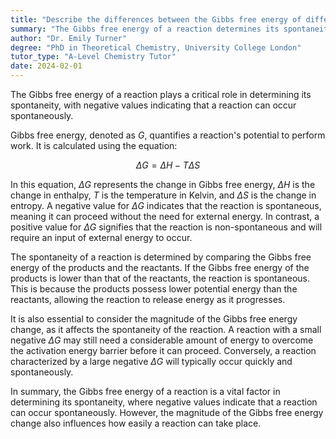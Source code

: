 ```yaml
---
title: "Describe the differences between the Gibbs free energy of different reactions and their spontaneity"
summary: "The Gibbs free energy of a reaction determines its spontaneity, with negative values indicating spontaneity."
author: "Dr. Emily Turner"
degree: "PhD in Theoretical Chemistry, University College London"
tutor_type: "A-Level Chemistry Tutor"
date: 2024-02-01
---
```


The Gibbs free energy of a reaction plays a critical role in determining its spontaneity, with negative values indicating that a reaction can occur spontaneously.

Gibbs free energy, denoted as $G$, quantifies a reaction's potential to perform work. It is calculated using the equation:

$$
\Delta G = \Delta H - T \Delta S
$$

In this equation, $\Delta G$ represents the change in Gibbs free energy, $\Delta H$ is the change in enthalpy, $T$ is the temperature in Kelvin, and $\Delta S$ is the change in entropy. A negative value for $\Delta G$ indicates that the reaction is spontaneous, meaning it can proceed without the need for external energy. In contrast, a positive value for $\Delta G$ signifies that the reaction is non-spontaneous and will require an input of external energy to occur.

The spontaneity of a reaction is determined by comparing the Gibbs free energy of the products and the reactants. If the Gibbs free energy of the products is lower than that of the reactants, the reaction is spontaneous. This is because the products possess lower potential energy than the reactants, allowing the reaction to release energy as it progresses.

It is also essential to consider the magnitude of the Gibbs free energy change, as it affects the spontaneity of the reaction. A reaction with a small negative $\Delta G$ may still need a considerable amount of energy to overcome the activation energy barrier before it can proceed. Conversely, a reaction characterized by a large negative $\Delta G$ will typically occur quickly and spontaneously.

In summary, the Gibbs free energy of a reaction is a vital factor in determining its spontaneity, where negative values indicate that a reaction can occur spontaneously. However, the magnitude of the Gibbs free energy change also influences how easily a reaction can take place.
    